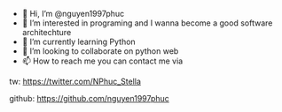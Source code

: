 - 👋 Hi, I’m @nguyen1997phuc
- 👀 I’m interested in programing and I wanna become a good software architechture
- 🌱 I’m currently learning Python
- 💞️ I’m looking to collaborate on python web
- 📫 How to reach me you can contact me via


tw: https://twitter.com/NPhuc_Stella

github: https://github.com/nguyen1997phuc

<!---
nguyen1997phuc/nguyen1997phuc is a ✨ special ✨ repository because its `README.md` (this file) appears on your GitHub profile.
You can click the Preview link to take a look at your changes.
--->
